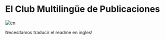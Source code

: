 # El Club Multilingüe de Publicaciones
[![en](https://img.shields.io/badge/lang-en-red.svg)](https://github.com/McMinds-Lab/multilingual_journal_club/blob/main/README.md)

Necesitamos traducir el readme en ingles! 
